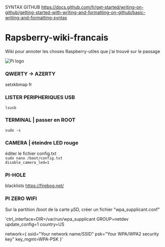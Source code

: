 SYNTAX GITHUB
https://docs.github.com/fr/get-started/writing-on-github/getting-started-with-writing-and-formatting-on-github/basic-writing-and-formatting-syntax

# Rapsberry-wiki-francais
Wiki pour annoter les choses Raspberry-utiles que j'ai trouvé sur le passage

![Pi logo](https://www.raspberrypi.com/app/uploads/2022/02/COLOUR-Raspberry-Pi-Symbol-Registered.png)

### QWERTY -> AZERTY
setxkbmap fr

### LISTER PERIPHERIQUES USB
`lsusb`

### TERMINAL | passer en ROOT
`sudo -s`

### CAMERA | éteindre LED rouge
éditer le fichier config.txt
<br>`sudo nano /boot/config.txt`
<br>`disable_camera_led=1`

### PI-HOLE
blacklists
https://firebog.net/

### PI ZERO WIFI
Sur la partition /boot de la carte µSD,
créer un fichier "wpa_supplicant.conf"

'ctrl_interface=DIR=/var/run/wpa_supplicant GROUP=netdev
update_config=1
country=US

network={
     ssid="Your network name/SSID"
     psk="Your WPA/WPA2 security key"
     key_mgmt=WPA-PSK
}'
